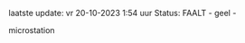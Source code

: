 laatste update: 
vr 20-10-2023  1:54   uur 
Status: FAALT - geel - 
<div class="service Y">microstation</div>